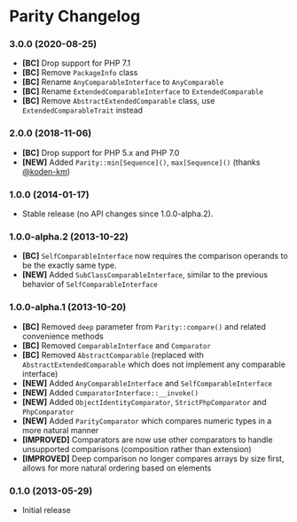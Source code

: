 # Parity Changelog

### 3.0.0 (2020-08-25)

- **[BC]** Drop support for PHP 7.1
- **[BC]** Remove `PackageInfo` class
- **[BC]** Rename `AnyComparableInterface` to `AnyComparable`
- **[BC]** Rename `ExtendedComparableInterface` to `ExtendedComparable`
- **[BC]** Remove `AbstractExtendedComparable` class, use `ExtendedComparableTrait` instead

### 2.0.0 (2018-11-06)

- **[BC]** Drop support for PHP 5.x and PHP 7.0
- **[NEW]** Added `Parity::min[Sequence]()`, `max[Sequence]()` (thanks [@koden-km](https://github.com/jmalloc))

### 1.0.0 (2014-01-17)

* Stable release (no API changes since 1.0.0-alpha.2).

### 1.0.0-alpha.2 (2013-10-22)

- **[BC]** `SelfComparableInterface` now requires the comparison operands to be the exactly same type.
- **[NEW]** Added `SubClassComparableInterface`, similar to the previous behavior of `SelfComparableInterface`

### 1.0.0-alpha.1 (2013-10-20)

- **[BC]** Removed `deep` parameter from `Parity::compare()` and related convenience methods
- **[BC]** Removed `ComparableInterface` and `Comparator`
- **[BC]** Removed `AbstractComparable` (replaced with `AbstractExtendedComparable` which does not implement any comparable interface)
- **[NEW]** Added `AnyComparableInterface` and `SelfComparableInterface`
- **[NEW]** Added `ComparatorInterface::__invoke()`
- **[NEW]** Added `ObjectIdentityComparator`, `StrictPhpComparator` and `PhpComparator`
- **[NEW]** Added `ParityComparator` which compares numeric types in a more natural manner
- **[IMPROVED]** Comparators are now use other comparators to handle unsupported comparisons (composition rather than extension)
- **[IMPROVED]** Deep comparison no longer compares arrays by size first, allows for more natural ordering based on elements

### 0.1.0 (2013-05-29)

- Initial release

